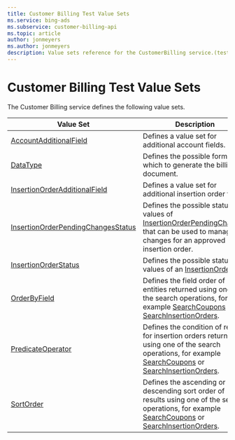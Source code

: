```yaml
---
title: Customer Billing Test Value Sets
ms.service: bing-ads
ms.subservice: customer-billing-api
ms.topic: article
author: jonmeyers
ms.author: jonmeyers
description: Value sets reference for the CustomerBilling service.(test)
---
```

# Customer Billing Test Value Sets
The Customer Billing service defines the following value sets.

|Value Set|Description|
|---|---|
|[AccountAdditionalField](accountadditionalfield.md)|Defines a value set for additional account fields.|
|[DataType](datatype.md)|Defines the possible formats in which to generate the billing document.|
|[InsertionOrderAdditionalField](insertionorderadditionalfield.md)|Defines a value set for additional insertion order fields.|
|[InsertionOrderPendingChangesStatus](insertionorderpendingchangesstatus.md)|Defines the possible status values of [InsertionOrderPendingChanges](insertionorderpendingchanges.md) that can be used to manage changes for an approved insertion order.|
|[InsertionOrderStatus](insertionorderstatus.md)|Defines the possible status values of an [InsertionOrder](insertionorder.md).|
|[OrderByField](orderbyfield.md)|Defines the field order of entities returned using one of the search operations, for example [SearchCoupons](searchcoupons.md) or [SearchInsertionOrders](searchinsertionorders.md).|
|[PredicateOperator](predicateoperator.md)|Defines the condition of results for insertion orders returned using one of the search operations, for example [SearchCoupons](searchcoupons.md) or [SearchInsertionOrders](searchinsertionorders.md).|
|[SortOrder](sortorder.md)|Defines the ascending or descending sort order of results using one of the search operations, for example [SearchCoupons](searchcoupons.md) or [SearchInsertionOrders](searchinsertionorders.md).|
